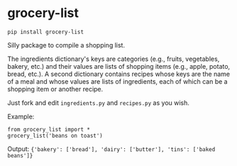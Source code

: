 # grocery-list

`pip install grocery-list`

Silly package to compile a shopping list.

The ingredients dictionary's keys are categories (e.g., fruits, vegetables, bakery, etc.) and their values are lists of shopping items (e.g., apple, potato, bread, etc.). A second dictionary contains recipes whose keys are the name of a meal and whose values are lists of ingredients, each of which can be a shopping item or another recipe.

Just fork and edit `ingredients.py` and `recipes.py` as you wish.

Example:
```
from grocery_list import *
grocery_list('beans on toast')
```

Output: `{'bakery': ['bread'], 'dairy': ['butter'], 'tins': ['baked beans']}`
